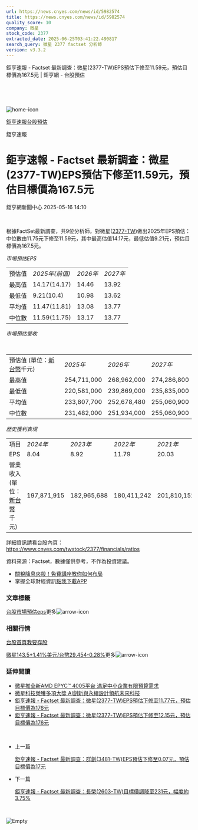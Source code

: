 ```yaml
---
url: https://news.cnyes.com/news/id/5982574
title: https://news.cnyes.com/news/id/5982574
quality_score: 10
company: 微星
stock_code: 2377
extracted_date: 2025-06-25T03:41:22.490817
search_query: 微星 2377 factset 分析師
version: v3.3.2
---
```


鉅亨速報 - Factset 最新調查：微星(2377-TW)EPS預估下修至11.59元，預估目標價為167.5元 | 鉅亨網 - 台股預估

‌

‌

![home-icon](/assets/icons/breadCrumb/symbol-icon-home.svg)

[鉅亨速報](/news/cat/anue_live)[台股預估](/news/cat/tw_forecast)

鉅亨速報

# 鉅亨速報 - Factset 最新調查：微星(2377-TW)EPS預估下修至11.59元，預估目標價為167.5元

鉅亨網新聞中心 2025-05-16 14:10

‌

根據FactSet最新調查，共9位分析師，對微星([2377-TW](https://www.cnyes.com/twstock/2377))做出2025年EPS預估：中位數由11.75元下修至11.59元，其中最高估值14.17元，最低估值9.21元，預估目標價為167.5元。

*市場預估EPS*

|  |  |  |  |
| --- | --- | --- | --- |
| 預估值 | *2025年(前值)* | *2026年* | *2027年* |
| 最高值 | 14.17(14.17) | 14.46 | 13.92 |
| 最低值 | 9.21(10.4) | 10.98 | 13.62 |
| 平均值 | 11.47(11.81) | 13.08 | 13.77 |
| 中位數 | 11.59(11.75) | 13.17 | 13.77 |

*市場預估營收*

‌

|  |  |  |  |
| --- | --- | --- | --- |
| 預估值 (單位：[新台幣](https://invest.cnyes.com/forex/detail/usdtwd)千元) | *2025年* | *2026年* | *2027年* |
| 最高值 | 254,711,000 | 268,962,000 | 274,286,800 |
| 最低值 | 220,581,000 | 239,869,000 | 235,835,000 |
| 平均值 | 233,807,700 | 252,678,480 | 255,060,900 |
| 中位數 | 231,482,000 | 251,934,000 | 255,060,900 |

*歷史獲利表現*

|  |  |  |  |  |
| --- | --- | --- | --- | --- |
| 項目 | *2024年* | *2023年* | *2022年* | *2021年* |
| EPS | 8.04 | 8.92 | 11.79 | 20.03 |
| 營業收入 (單位：[新台幣](https://invest.cnyes.com/forex/detail/usdtwd)千元) | 197,871,915 | 182,965,688 | 180,411,242 | 201,810,152 |

詳細資訊請看台股內頁：  
<https://www.cnyes.com/twstock/2377/financials/ratios>

資料來源：Factset，數據僅供參考，不作為投資建議。

* [關稅降息夾殺！免費講座教你如何布局](https://www.rsc.com.tw/Cnyes_RSC/SeminarBooking2025InvestmentOutlook.aspx?utm_source=anue&utm_medium=usstocks_end)
* 掌握全球財經資訊[點我下載APP](http://www.cnyes.com/app/?utm_source=mweb&utm_medium=HamMenuBanner&utm_campaign=fixed&utm_content=entr)

### 文章標籤

[台股](https://news.cnyes.com/tag/台股 "台股")[市場預估](https://news.cnyes.com/tag/市場預估 "市場預估")[eps](https://news.cnyes.com/tag/eps "eps")更多![arrow-icon](/assets/icons/arrows/arrow-down.svg)

### 相關行情

[台股首頁](https://www.cnyes.com/twstock)[我要存股](https://supr.link/8OHaU)

[微星143.5+1.41%](https://www.cnyes.com/twstock/2377)[美元/台幣29.454-0.28%](https://invest.cnyes.com/forex/detail/USDTWD)更多![arrow-icon](/assets/icons/arrows/arrow-down.svg)

### 延伸閱讀

* [微星推全新AMD EPYC™ 4005平台 滿足中小企業有限預算需求](/news/id/5980581)
* [微星科技榮獲多項大獎 AI創新與永續設計領航未來科技](/news/id/5978718)
* [鉅亨速報 - Factset 最新調查：微星(2377-TW)EPS預估下修至11.77元，預估目標價為176元](/news/id/5978023)
* [鉅亨速報 - Factset 最新調查：微星(2377-TW)EPS預估下修至12.15元，預估目標價為176元](/news/id/5976196)

‌

* 上一篇

  [鉅亨速報 - Factset 最新調查：群創(3481-TW)EPS預估下修至0.07元，預估目標價為17元](/news/id/5982785)
* 下一篇

  [鉅亨速報 - Factset 最新調查：長榮(2603-TW)目標價調降至231元，幅度約3.75%](/news/id/5982458)

‌

![Empty](/assets/icons/skeleton/empty-image.svg)

‌